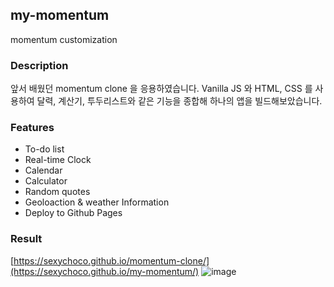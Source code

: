 ## my-momentum
momentum customization

### Description
앞서 배웠던 momentum clone 을 응용하였습니다. 
Vanilla JS 와 HTML, CSS 를 사용하여 달력, 계산기, 투두리스트와 같은 기능을 종합해 하나의 앱을 빌드해보았습니다. 

### Features 
* To-do list
* Real-time Clock
* Calendar
* Calculator
* Random quotes
* Geoloaction & weather Information
* Deploy to Github Pages

### Result
[https://sexychoco.github.io/momentum-clone/](https://sexychoco.github.io/my-momentum/)
![image](https://user-images.githubusercontent.com/95459711/172032647-3324fa80-1221-4b1b-87ad-1c5c9798af41.png)
